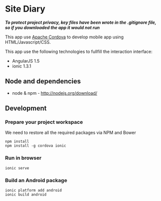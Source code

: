 # Site Diary


***To protect project privacy, key files have been wrote in the .gitignore file, 
so if you downloaded the app it would not run***

This app use [Apache Cordova](https://cordova.apache.org/) to develop mobile app using HTML/Javascript/CSS.

This app use the following technologies to fullfill the interaction interface:

- AngularJS 1.5
- ionic 1.3.1

## Node and dependencies
- node & npm - http://nodejs.org/download/

## Development
### Prepare your project workspace
We need to restore all the required packages via NPM and Bower
```
npm install
npm install -g cordova ionic
```
### Run in browser
```
ionic serve
```
### Build an Android package
```
ionic platform add android
ionic build android
```


